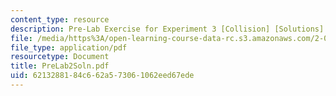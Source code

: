 ```yaml
---
content_type: resource
description: Pre-Lab Exercise for Experiment 3 [Collision] [Solutions]
file: /media/https%3A/open-learning-course-data-rc.s3.amazonaws.com/2-004-modeling-dynamics-and-control-ii-spring-2003/6213288184c662a573061062eed67ede_PreLab2Soln.pdf
file_type: application/pdf
resourcetype: Document
title: PreLab2Soln.pdf
uid: 62132881-84c6-62a5-7306-1062eed67ede
---
```

